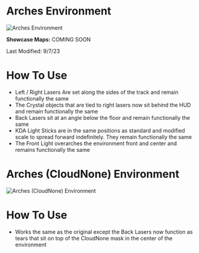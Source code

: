 # Arches Environment
![Arches Environment](Arches.png)

**Showcase Maps:**
COMING SOON

Last Modified: 9/7/23

# How To Use

- Left / Right Lasers Are set along the sides of the track and remain functionally the same
- The Crystal objects that are tied to right lasers now sit behind the HUD and remain functionally the same
- Back Lasers sit at an angle below the floor and remain functionally the same
- KDA Light Sticks are in the same positions as standard and modified scale to spread forward indefinitely. They remain functionally the same
- The Front Light overarches the environment front and center and remains functionally the same

# Arches (CloudNone) Environment
![Arches (CloudNone) Environment](Arches%20(CloudNone).png)

# How To Use

- Works the same as the original except the Back Lasers now function as tears that sit on top of the CloudNone mask in the center of the environment